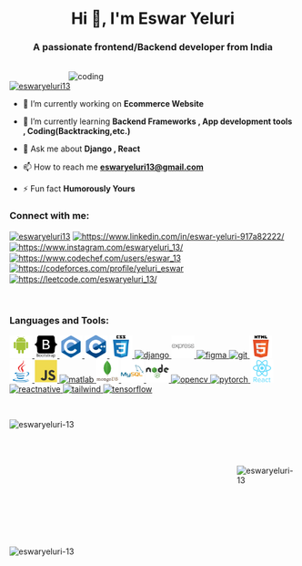 <h1 align="center">Hi 👋, I'm Eswar Yeluri</h1>
<h3 align="center">A passionate frontend/Backend developer from India</h3>
<br>
<img align="right" alt="coding" width="400" src="https://media.licdn.com/dms/image/D4D12AQH4mcQALwgZ7Q/article-cover_image-shrink_600_2000/0/1691989932071?e=2147483647&v=beta&t=uwm5lxFiqURXuzG_xnf9hrIr-_sojSaQ4ggruUAYsmU">

<p align="left"> <a href="https://twitter.com/eswaryeluri13" target="blank"><img src="https://img.shields.io/twitter/follow/eswaryeluri13?logo=twitter&style=for-the-badge" alt="eswaryeluri13" /></a> </p>


- 🔭 I’m currently working on **Ecommerce Website**

- 🌱 I’m currently learning **Backend Frameworks , App development tools , Coding(Backtracking,etc.)**

- 💬 Ask me about **Django , React**

- 📫 How to reach me **eswaryeluri13@gmail.com**

- ⚡ Fun fact **Humorously Yours**

<h3 align="left">Connect with me:</h3>
<p align="left">
<a href="https://twitter.com/eswaryeluri13" target="blank"><img align="center" src="https://raw.githubusercontent.com/rahuldkjain/github-profile-readme-generator/master/src/images/icons/Social/twitter.svg" alt="eswaryeluri13" height="30" width="40" /></a>
<a href="https://linkedin.com/in/https://www.linkedin.com/in/eswar-yeluri-917a82222/" target="blank"><img align="center" src="https://raw.githubusercontent.com/rahuldkjain/github-profile-readme-generator/master/src/images/icons/Social/linked-in-alt.svg" alt="https://www.linkedin.com/in/eswar-yeluri-917a82222/" height="30" width="40" /></a>
<a href="https://instagram.com/https://www.instagram.com/eswaryeluri_13/" target="blank"><img align="center" src="https://raw.githubusercontent.com/rahuldkjain/github-profile-readme-generator/master/src/images/icons/Social/instagram.svg" alt="https://www.instagram.com/eswaryeluri_13/" height="30" width="40" /></a>
<a href="https://www.codechef.com/users/https://www.codechef.com/users/eswar_13" target="blank"><img align="center" src="https://cdn.jsdelivr.net/npm/simple-icons@3.1.0/icons/codechef.svg" alt="https://www.codechef.com/users/eswar_13" height="30" width="40" /></a>
<a href="https://codeforces.com/profile/https://codeforces.com/profile/yeluri_eswar" target="blank"><img align="center" src="https://raw.githubusercontent.com/rahuldkjain/github-profile-readme-generator/master/src/images/icons/Social/codeforces.svg" alt="https://codeforces.com/profile/yeluri_eswar" height="30" width="40" /></a>
<a href="https://www.leetcode.com/https://leetcode.com/eswaryeluri_13/" target="blank"><img align="center" src="https://raw.githubusercontent.com/rahuldkjain/github-profile-readme-generator/master/src/images/icons/Social/leet-code.svg" alt="https://leetcode.com/eswaryeluri_13/" height="30" width="40" /></a>
</p>

<br>

<h3 align="left">Languages and Tools:</h3>
<p align="left"> <a href="https://developer.android.com" target="_blank" rel="noreferrer"> <img src="https://raw.githubusercontent.com/devicons/devicon/master/icons/android/android-original-wordmark.svg" alt="android" width="40" height="40"/> </a> <a href="https://getbootstrap.com" target="_blank" rel="noreferrer"> <img src="https://raw.githubusercontent.com/devicons/devicon/master/icons/bootstrap/bootstrap-plain-wordmark.svg" alt="bootstrap" width="40" height="40"/> </a> <a href="https://www.cprogramming.com/" target="_blank" rel="noreferrer"> <img src="https://raw.githubusercontent.com/devicons/devicon/master/icons/c/c-original.svg" alt="c" width="40" height="40"/> </a> <a href="https://www.w3schools.com/cpp/" target="_blank" rel="noreferrer"> <img src="https://raw.githubusercontent.com/devicons/devicon/master/icons/cplusplus/cplusplus-original.svg" alt="cplusplus" width="40" height="40"/> </a> <a href="https://www.w3schools.com/css/" target="_blank" rel="noreferrer"> <img src="https://raw.githubusercontent.com/devicons/devicon/master/icons/css3/css3-original-wordmark.svg" alt="css3" width="40" height="40"/> </a> <a href="https://www.djangoproject.com/" target="_blank" rel="noreferrer"> <img src="https://cdn.worldvectorlogo.com/logos/django.svg" alt="django" width="40" height="40"/> </a> <a href="https://expressjs.com" target="_blank" rel="noreferrer"> <img src="https://raw.githubusercontent.com/devicons/devicon/master/icons/express/express-original-wordmark.svg" alt="express" width="40" height="40"/> </a> <a href="https://www.figma.com/" target="_blank" rel="noreferrer"> <img src="https://www.vectorlogo.zone/logos/figma/figma-icon.svg" alt="figma" width="40" height="40"/> </a> <a href="https://git-scm.com/" target="_blank" rel="noreferrer"> <img src="https://www.vectorlogo.zone/logos/git-scm/git-scm-icon.svg" alt="git" width="40" height="40"/> </a> <a href="https://www.w3.org/html/" target="_blank" rel="noreferrer"> <img src="https://raw.githubusercontent.com/devicons/devicon/master/icons/html5/html5-original-wordmark.svg" alt="html5" width="40" height="40"/> </a> <a href="https://www.java.com" target="_blank" rel="noreferrer"> <img src="https://raw.githubusercontent.com/devicons/devicon/master/icons/java/java-original.svg" alt="java" width="40" height="40"/> </a> <a href="https://developer.mozilla.org/en-US/docs/Web/JavaScript" target="_blank" rel="noreferrer"> <img src="https://raw.githubusercontent.com/devicons/devicon/master/icons/javascript/javascript-original.svg" alt="javascript" width="40" height="40"/> </a> <a href="https://www.mathworks.com/" target="_blank" rel="noreferrer"> <img src="https://upload.wikimedia.org/wikipedia/commons/2/21/Matlab_Logo.png" alt="matlab" width="40" height="40"/> </a> <a href="https://www.mongodb.com/" target="_blank" rel="noreferrer"> <img src="https://raw.githubusercontent.com/devicons/devicon/master/icons/mongodb/mongodb-original-wordmark.svg" alt="mongodb" width="40" height="40"/> </a> <a href="https://www.mysql.com/" target="_blank" rel="noreferrer"> <img src="https://raw.githubusercontent.com/devicons/devicon/master/icons/mysql/mysql-original-wordmark.svg" alt="mysql" width="40" height="40"/> </a> <a href="https://nodejs.org" target="_blank" rel="noreferrer"> <img src="https://raw.githubusercontent.com/devicons/devicon/master/icons/nodejs/nodejs-original-wordmark.svg" alt="nodejs" width="40" height="40"/> </a> <a href="https://opencv.org/" target="_blank" rel="noreferrer"> <img src="https://www.vectorlogo.zone/logos/opencv/opencv-icon.svg" alt="opencv" width="40" height="40"/> </a> <a href="https://pytorch.org/" target="_blank" rel="noreferrer"> <img src="https://www.vectorlogo.zone/logos/pytorch/pytorch-icon.svg" alt="pytorch" width="40" height="40"/> </a> <a href="https://reactjs.org/" target="_blank" rel="noreferrer"> <img src="https://raw.githubusercontent.com/devicons/devicon/master/icons/react/react-original-wordmark.svg" alt="react" width="40" height="40"/> </a> <a href="https://reactnative.dev/" target="_blank" rel="noreferrer"> <img src="https://reactnative.dev/img/header_logo.svg" alt="reactnative" width="40" height="40"/> </a> <a href="https://tailwindcss.com/" target="_blank" rel="noreferrer"> <img src="https://www.vectorlogo.zone/logos/tailwindcss/tailwindcss-icon.svg" alt="tailwind" width="40" height="40"/> </a> <a href="https://www.tensorflow.org" target="_blank" rel="noreferrer"> <img src="https://www.vectorlogo.zone/logos/tensorflow/tensorflow-icon.svg" alt="tensorflow" width="40" height="40"/> </a> </p>
<br>


<!--
<p><img align="left" src="https://github-readme-stats.vercel.app/api/top-langs?username=eswaryeluri-13&show_icons=true&locale=en&layout=compact" alt="eswaryeluri-13" /></p>

<p>&nbsp;<img align="center" src="https://github-readme-stats.vercel.app/api?username=eswaryeluri-13&show_icons=true&locale=en" alt="eswaryeluri-13" /></p>

<p><img align="center" src="https://github-readme-streak-stats.herokuapp.com/?user=eswaryeluri-13&" alt="eswaryeluri-13" /></p>
-->


<div style="display: flex; justify-content: space-between; align-items: center;">
  <p><img align="left" src="https://github-readme-stats.vercel.app/api/top-langs?username=eswaryeluri-13&show_icons=true&locale=en&layout=compact" alt="eswaryeluri-13" width="400" height="195" /></p>

  <p><img align="right" src="https://github-readme-stats.vercel.app/api?username=eswaryeluri-13&show_icons=true&locale=en" alt="eswaryeluri-13" /></p>
</div>

<div style="display: flex; justify-content: space-between; align-items: center;">
<p align="center"><img src="https://github-readme-streak-stats.herokuapp.com/?user=eswaryeluri-13" alt="eswaryeluri-13" /></p>
</div>
